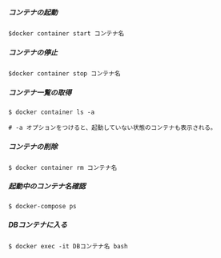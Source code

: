 ##### コンテナの起動
```
$docker container start コンテナ名
```

##### コンテナの停止
```
$docker container stop コンテナ名
```


##### コンテナ一覧の取得
```
$ docker container ls -a

# -a オプションをつけると、起動していない状態のコンテナも表示される。
```

##### コンテナの削除
```
$ docker container rm コンテナ名
```

##### 起動中のコンテナ名確認
```
$ docker-compose ps
```

##### DBコンテナに入る
```
$ docker exec -it DBコンテナ名 bash
```
